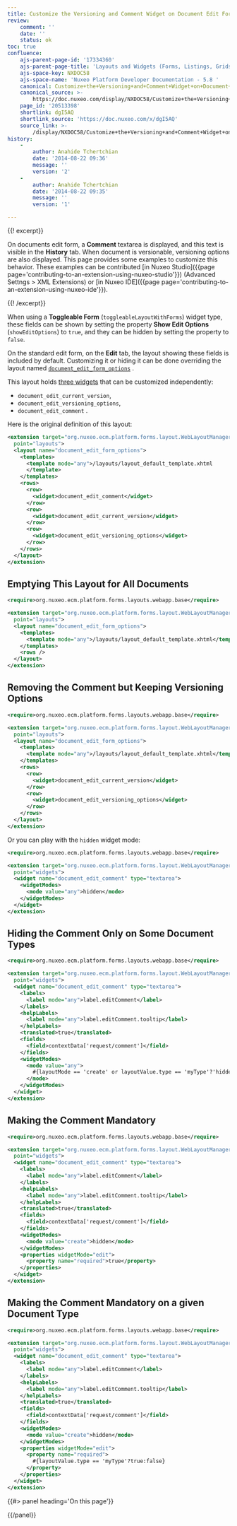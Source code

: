 ```yaml
---
title: Customize the Versioning and Comment Widget on Document Edit Form
review:
    comment: ''
    date: ''
    status: ok
toc: true
confluence:
    ajs-parent-page-id: '17334360'
    ajs-parent-page-title: 'Layouts and Widgets (Forms, Listings, Grids)'
    ajs-space-key: NXDOC58
    ajs-space-name: 'Nuxeo Platform Developer Documentation - 5.8 '
    canonical: Customize+the+Versioning+and+Comment+Widget+on+Document+Edit+Form
    canonical_source: >-
        https://doc.nuxeo.com/display/NXDOC58/Customize+the+Versioning+and+Comment+Widget+on+Document+Edit+Form
    page_id: '20513398'
    shortlink: dgI5AQ
    shortlink_source: 'https://doc.nuxeo.com/x/dgI5AQ'
    source_link: >-
        /display/NXDOC58/Customize+the+Versioning+and+Comment+Widget+on+Document+Edit+Form
history:
    - 
        author: Anahide Tchertchian
        date: '2014-08-22 09:36'
        message: ''
        version: '2'
    - 
        author: Anahide Tchertchian
        date: '2014-08-22 09:35'
        message: ''
        version: '1'

---
```

<div class="row"><div class="column medium-8">{{! excerpt}}

On documents edit form, a **Comment** textarea is displayed, and this text is visible in the **History** tab. When document is versionable, versioning options are also displayed. This page provides some examples to customize this behavior. These examples can be contributed [in Nuxeo Studio]({{page page='contributing-to-an-extension-using-nuxeo-studio'}}) (Advanced Settngs > XML Extensions) or [in Nuxeo IDE]({{page page='contributing-to-an-extension-using-nuxeo-ide'}}).

{{! /excerpt}}

When using a **Toggleable Form** (`toggleableLayoutWithForms`) widget type, these fields can be shown by setting the property **Show Edit Options** (`showEditOptions`) to `true`, and they can be hidden by setting the property to `false`.

On the standard edit form, on the **Edit** tab, the layout showing these fields is included by default. Customizing it or hiding it can be done overriding the layout named [`document_edit_form_options`](http://explorer.nuxeo.org/nuxeo/site/distribution/current/viewContribution/org.nuxeo.ecm.platform.forms.layouts.webapp.base--layouts) .

This layout holds [three widgets](http://explorer.nuxeo.org/nuxeo/site/distribution/current/viewContribution/org.nuxeo.ecm.platform.forms.layouts.webapp.base--widgets) that can be customized independently:

*   `document_edit_current_version`,
*   `document_edit_versioning_options`,
*   `document_edit_comment` .

Here is the original definition of this layout:

```xml
<extension target="org.nuxeo.ecm.platform.forms.layout.WebLayoutManager"
  point="layouts">
  <layout name="document_edit_form_options">
    <templates>
      <template mode="any">/layouts/layout_default_template.xhtml
      </template>
    </templates>
    <rows>
      <row>
        <widget>document_edit_comment</widget>
      </row>
      <row>
        <widget>document_edit_current_version</widget>
      </row>
      <row>
        <widget>document_edit_versioning_options</widget>
      </row>
    </rows>
  </layout>
</extension>
```

## Emptying This Layout for All Documents

```xml
<require>org.nuxeo.ecm.platform.forms.layouts.webapp.base</require>

<extension target="org.nuxeo.ecm.platform.forms.layout.WebLayoutManager"
  point="layouts">
  <layout name="document_edit_form_options">
    <templates>
      <template mode="any">/layouts/layout_default_template.xhtml</template>
    </templates>
    <rows />
  </layout>
</extension>
```

## Removing the Comment but Keeping Versioning Options

```xml
<require>org.nuxeo.ecm.platform.forms.layouts.webapp.base</require>

<extension target="org.nuxeo.ecm.platform.forms.layout.WebLayoutManager"
  point="layouts">
  <layout name="document_edit_form_options">
    <templates>
      <template mode="any">/layouts/layout_default_template.xhtml</template>
    </templates>
    <rows>
      <row>
        <widget>document_edit_current_version</widget>
      </row>
      <row>
        <widget>document_edit_versioning_options</widget>
      </row>
    </rows>
  </layout>
</extension>
```

Or you can play with the `hidden` widget mode:

```xml
<require>org.nuxeo.ecm.platform.forms.layouts.webapp.base</require>

<extension target="org.nuxeo.ecm.platform.forms.layout.WebLayoutManager"
  point="widgets">
  <widget name="document_edit_comment" type="textarea">
    <widgetModes>
      <mode value="any">hidden</mode>
    </widgetModes>
  </widget>
</extension>
```

## Hiding the Comment Only on Some Document Types

```xml
<require>org.nuxeo.ecm.platform.forms.layouts.webapp.base</require>

<extension target="org.nuxeo.ecm.platform.forms.layout.WebLayoutManager"
  point="widgets">
  <widget name="document_edit_comment" type="textarea">
    <labels>
      <label mode="any">label.editComment</label>
    </labels>
    <helpLabels>
      <label mode="any">label.editComment.tooltip</label>
    </helpLabels>
    <translated>true</translated>
    <fields>
      <field>contextData['request/comment']</field>
    </fields>
    <widgetModes>
      <mode value="any">
        #{layoutMode == 'create' or layoutValue.type == 'myType'?'hidden':'edit'}
      </mode>
    </widgetModes>
  </widget>
</extension>
```

## Making the Comment Mandatory

```xml
<require>org.nuxeo.ecm.platform.forms.layouts.webapp.base</require>

<extension target="org.nuxeo.ecm.platform.forms.layout.WebLayoutManager"
  point="widgets">
  <widget name="document_edit_comment" type="textarea">
    <labels>
      <label mode="any">label.editComment</label>
    </labels>
    <helpLabels>
      <label mode="any">label.editComment.tooltip</label>
    </helpLabels>
    <translated>true</translated>
    <fields>
      <field>contextData['request/comment']</field>
    </fields>
    <widgetModes>
      <mode value="create">hidden</mode>
    </widgetModes>
    <properties widgetMode="edit">
      <property name="required">true</property>
    </properties>
  </widget>
</extension>
```

## Making the Comment Mandatory on a given Document Type

```xml
<require>org.nuxeo.ecm.platform.forms.layouts.webapp.base</require>

<extension target="org.nuxeo.ecm.platform.forms.layout.WebLayoutManager"
  point="widgets">
  <widget name="document_edit_comment" type="textarea">
    <labels>
      <label mode="any">label.editComment</label>
    </labels>
    <helpLabels>
      <label mode="any">label.editComment.tooltip</label>
    </helpLabels>
    <translated>true</translated>
    <fields>
      <field>contextData['request/comment']</field>
    </fields>
    <widgetModes>
      <mode value="create">hidden</mode>
    </widgetModes>
    <properties widgetMode="edit">
      <property name="required">
        #{layoutValue.type == 'myType'?true:false}
      </property>
    </properties>
  </widget>
</extension>
```

</div><div class="column medium-4">{{#> panel heading='On this page'}}

{{/panel}}</div></div>